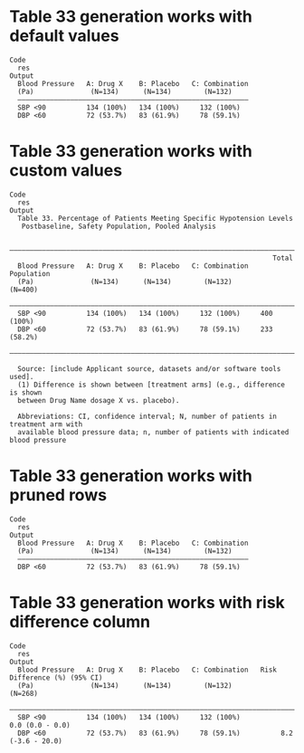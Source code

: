 # Table 33 generation works with default values

    Code
      res
    Output
      Blood Pressure   A: Drug X    B: Placebo   C: Combination
      (Pa)              (N=134)      (N=134)        (N=132)    
      —————————————————————————————————————————————————————————
      SBP <90          134 (100%)   134 (100%)     132 (100%)  
      DBP <60          72 (53.7%)   83 (61.9%)     78 (59.1%)  

# Table 33 generation works with custom values

    Code
      res
    Output
      Table 33. Percentage of Patients Meeting Specific Hypotension Levels
       Postbaseline, Safety Population, Pooled Analysis
      
      ———————————————————————————————————————————————————————————————————————
                                                                     Total   
      Blood Pressure   A: Drug X    B: Placebo   C: Combination   Population 
      (Pa)              (N=134)      (N=134)        (N=132)         (N=400)  
      ———————————————————————————————————————————————————————————————————————
      SBP <90          134 (100%)   134 (100%)     132 (100%)     400 (100%) 
      DBP <60          72 (53.7%)   83 (61.9%)     78 (59.1%)     233 (58.2%)
      ———————————————————————————————————————————————————————————————————————
      
      Source: [include Applicant source, datasets and/or software tools used].
      (1) Difference is shown between [treatment arms] (e.g., difference is shown
      between Drug Name dosage X vs. placebo).
      
      Abbreviations: CI, confidence interval; N, number of patients in treatment arm with
      available blood pressure data; n, number of patients with indicated blood pressure

# Table 33 generation works with pruned rows

    Code
      res
    Output
      Blood Pressure   A: Drug X    B: Placebo   C: Combination
      (Pa)              (N=134)      (N=134)        (N=132)    
      —————————————————————————————————————————————————————————
      DBP <60          72 (53.7%)   83 (61.9%)     78 (59.1%)  

# Table 33 generation works with risk difference column

    Code
      res
    Output
      Blood Pressure   A: Drug X    B: Placebo   C: Combination   Risk Difference (%) (95% CI)
      (Pa)              (N=134)      (N=134)        (N=132)                 (N=268)           
      ————————————————————————————————————————————————————————————————————————————————————————
      SBP <90          134 (100%)   134 (100%)     132 (100%)           0.0 (0.0 - 0.0)       
      DBP <60          72 (53.7%)   83 (61.9%)     78 (59.1%)          8.2 (-3.6 - 20.0)      

